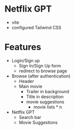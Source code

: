 # Netflix GPT

- vite
- configured Tailwind CSS

# Features

- Login/Sign up
  - Sign In/Sign Up form
  - redirect to browse page
- Browse (after authentication)
  - Header
  - Main movie
    - Trailer in background
    - Title in description
    - movie suggestions
      - movie lists \* n
- Netflix GPT
  - Search bar
  - Movie Suggestions
